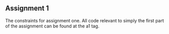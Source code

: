 ## Assignment 1
The constraints for assignment one. All code relevant to simply the first part of the assignment can be found at the a1 tag.